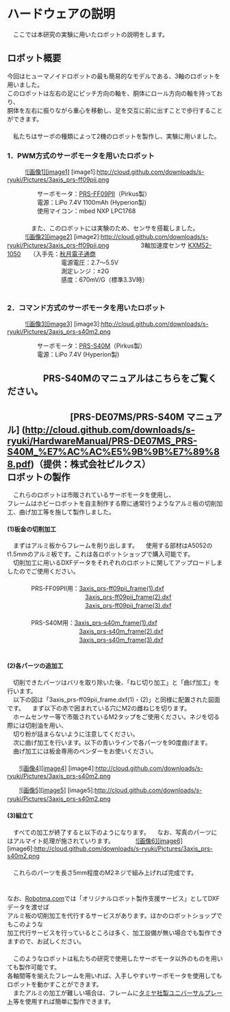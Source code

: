 ハードウェアの説明
==================
　ここでは本研究の実験に用いたロボットの説明をします。  

ロボット概要
------------
今回はヒューマノイドロボットの最も簡易的なモデルである、3軸のロボットを用いました。  
このロボットは左右の足にピッチ方向の軸を、胴体にロール方向の軸を持っており、  
胴体を左右に振りながら重心を移動し、足を交互に前に出すことで歩行することができます。  
　  
　私たちはサーボの種類によって2機のロボットを製作し、実験に用いました。
### 1．PWM方式のサーボモータを用いたロボット ###
　　　[![画像1][image1]](http://cloud.github.com/downloads/s-ryuki/Pictures/3axis_prs-ff09pii.png)
[image1]:http://cloud.github.com/downloads/s-ryuki/Pictures/3axis_prs-ff09pii.png

　　　　　サーボモータ：[PRS-FF09PⅡ](http://www.pirkus.co.jp/products_servo09.html)（Pirkus製）  
　　　　　電源：LiPo 7.4V 1100mAh (Hyperion製)  
　　　　　使用マイコン：mbed NXP LPC1768  
　  
　　　　また、このロボットには実験のため、センサを搭載しました。  
　　　[![画像2][image2]](http://cloud.github.com/downloads/s-ryuki/Pictures/3axis_prs-ff09pii.png)
[image2]:http://cloud.github.com/downloads/s-ryuki/Pictures/3axis_prs-ff09pii.png
　　　　　3軸加速度センサ [KXM52-1050](http://akizukidenshi.com/catalog/g/gI-01425/)　　（入手先：[秋月電子通商](http://akizukidenshi.com/catalog/default.aspx)  
　　　　　　　　　電源電圧：2.7～5.5V  
　　　　　　　　　測定レンジ：±2G  
　　　　　　　　　感度：670mV/G（標準3.3V時）  
　　　　　　　　　　　
　  
### 2．コマンド方式のサーボモータを用いたロボット ###
　　　[![画像3][image3]](http://cloud.github.com/downloads/s-ryuki/Pictures/3axis_prs-s40m2.png)
[image3]:http://cloud.github.com/downloads/s-ryuki/Pictures/3axis_prs-s40m2.png

　　　　　サーボモータ：[PRS-S40M](http://www.pirkus.co.jp/products_servos04m.html)（Pirkus製）  
　　　　　電源：LiPo 7.4V  (Hyperion製)  

　　　　PRS-S40Mのマニュアルはこちらをご覧ください。  
　  
　　　　　　　[PRS-DE07MS/PRS-S40M マニュアル]
(http://cloud.github.com/downloads/s-ryuki/HardwareManual/PRS-DE07MS_PRS-S40M_%E7%AC%AC%E5%9B%9B%E7%89%88.pdf)（提供：株式会社ピルクス）
　  　  
ロボットの製作
------------
　これらのロボットは市販されているサーボモータを使用し、  
フレームはホビーロボットを自主制作する際に通常行うようなアルミ板の切削加工、曲げ加工等を施して製作しました。
　  
#### (1)板金の切削加工 ####
　まずはアルミ板からフレームを削り出します。
　使用する部材はA5052のt1.5mmのアルミ板です。これは各ロボットショップで購入可能です。　  
　切削加工に用いるDXFデータをそれぞれのロボットに関してアップロードしましたのでご使用ください。  
　  
　　　　PRS-FF09PⅡ用：[3axis_prs-ff09pii_frame(1).dxf]()  
　　　　　　　　　　　　　[3axis_prs-ff09pii_frame(2).dxf]()  
　　　　　　　　　　　　　[3axis_prs-ff09pii_frame(3).dxf]()  
　  
　　　　PRS-S40M用：[3axis_prs-s40m_frame(1).dxf]()  
　　　　　　　　　　　　[3axis_prs-s40m_frame(2).dxf]()  
　　　　　　　　　　　　[3axis_prs-s40m_frame(3).dxf]()  
　  
#### (2)各パーツの追加工 ####
　切削できたパーツはバリを取り除いた後、「ねじ切り加工」と「曲げ加工」を行います。  
　以下の図は「3axis_prs-ff09pii_frame.dxf(1)・(2)」と同様に配置された図面です。
　まず以下の赤で囲まれている穴にM2の雌ねじを切ります。  
　ホームセンサー等で市販されているM2タップをご使用ください。ネジを切る際には切削油を用い、  
　切り粉が詰まらないように注意してください。
　  
　次に曲げ加工を行います。以下の青いラインで各パーツを90度曲げます。  
　曲げ加工には板金専用のベンダーをお使いください。  
　  
　　[![画像4][image4]](http://cloud.github.com/downloads/s-ryuki/Pictures/3axis_prs-s40m2.png)
[image4]:http://cloud.github.com/downloads/s-ryuki/Pictures/3axis_prs-s40m2.png

　　[![画像5][image5]](http://cloud.github.com/downloads/s-ryuki/Pictures/3axis_prs-s40m2.png)
[image5]:http://cloud.github.com/downloads/s-ryuki/Pictures/3axis_prs-s40m2.png
　  
#### (3)組立て ####
　すべての加工が終了すると以下のようになります。
　なお、写真のパーツにはアルマイト処理が施されていります。
　
　　[![画像6][image6]](http://cloud.github.com/downloads/s-ryuki/Pictures/3axis_prs-s40m2.png)
[image6]:http://cloud.github.com/downloads/s-ryuki/Pictures/3axis_prs-s40m2.png  
　  
　これらのパーツを長さ5mm程度のM2ネジで組み上げれば完成です。
　  
　  
　  
なお、[Robotma.com](http://www.robotma.com/)では「オリジナルロボット製作支援サービス」としてDXFデータを渡せば  
アルミ板の切削加工を代行するサービスがあります。ほかのロボットショップでもこのような  
加工代行サービスを行っているところは多く、加工設備が無い場合でも製作できますので、お試しください。  
　    
　このようなロボットは私たちの研究で使用したサーボモータ以外のものを用いても製作可能です。  
各軸間等を揃えたフレームを用いれば、入手しやすいサーボモータを使用してもロボットを動かすことができます。  
　またアルミの加工が難しい場合は、フレームに[タミヤ社製ユニバーサルプレート](http://www.tamiya.com/japan/products/70172plate/index.htm)等を使用すれば簡単に製作できます。　　
